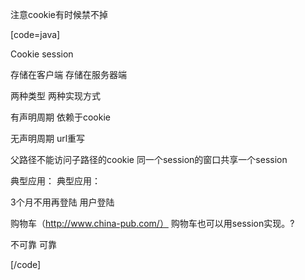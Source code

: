 注意cookie有时候禁不掉
[code=java]
Cookie			session
存储在客户端	存储在服务器端
两种类型		两种实现方式
有声明周期		依赖于cookie
无声明周期		url重写
父路径不能访问子路径的cookie	同一个session的窗口共享一个session
典型应用：		典型应用：
3个月不用再登陆	用户登陆
购物车（http://www.china-pub.com/）	购物车也可以用session实现。?
不可靠			可靠
[/code]